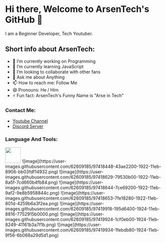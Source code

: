 # Hi there, Welcome to ArsenTech's GitHub 👋

I am a Beginner Developer, Tech Youtuber.

## Short info about ArsenTech:
- 🔭 I’m currently working on Programming
- 🌱 I’m currently learning JavaScript 
- 👯 I’m looking to collaborate with other fans
- 💬 Ask me about Anything
- 📫 How to reach me: Follow Me
- 😄 Pronouns: He / Him
- ⚡ Fun fact: ArsenTech's Funny Name is "Arse in Tech"
### Contact Me:
* [Youtube Channel](https://www.youtube.com/channel/UCrtH0g6NE8tW5VIEgDySYtg)
* [Discord Server](https://discord.com/invite/WRzCnPF)
### Language And Tools:
<img src="https://camo.githubusercontent.com/..." data-canonical-src="https://gyazo.com/eb5c5741b6a9a16c692170a41a49c858.png" width="50" />
![image](https://user-images.githubusercontent.com/62609185/97418448-43ae2200-1922-11eb-8906-bb03fdf14932.png)
![image](https://user-images.githubusercontent.com/62609185/97418629-79530b00-1922-11eb-8a5f-7cd660b4fb84.png)
![image](https://user-images.githubusercontent.com/62609185/97418644-7ce69200-1922-11eb-9af2-9e8b5958844c.png)
![image](https://user-images.githubusercontent.com/62609185/97418653-7fe18280-1922-11eb-801d-4259b6a3f2ea.png)
![image](https://user-images.githubusercontent.com/62609185/97419918-195d6400-1924-11eb-8816-7752915b0000.png)
![image](https://user-images.githubusercontent.com/62609185/97419924-1cf0eb00-1924-11eb-8249-41161b3a7f1b.png)
![image](https://user-images.githubusercontent.com/62609185/97419934-1febdb80-1924-11eb-9f56-6b068a29d5d1.png)
